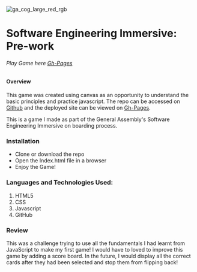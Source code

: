 ![ga_cog_large_red_rgb](https://cloud.githubusercontent.com/assets/40461/8183776/469f976e-1432-11e5-8199-6ac91363302b.png)

# Software Engineering Immersive: Pre-work
###### Play Game here [Gh-Pages](https://iamshola.github.io/wdi-fundamentals-memorygame/)

#### Overview
This game was created using canvas as an opportunity to understand the basic principles and practice javascript. The repo can be accessed on [Github](https://github.com/Iamshola/wdi-fundamentals-memorygame) and the deployed site can be viewed on [Gh-Pages](https://iamshola.github.io/wdi-fundamentals-memorygame/).

This is a game I made as part of the General Assembly's Software Engineering Immersive on boarding process.

### Installation

* Clone or download the repo
* Open the Index.html file in a browser
* Enjoy the Game!

### Languages and Technologies Used:

1. HTML5
2. CSS
3. Javascript
4. GitHub

### Review
This was a challenge trying to use all the fundamentals I had learnt from JavaScript to make my first game! I would have to loved to improve this game by adding a score board. In the future, I would display all the correct cards after they had been selected and stop them from flipping back!
